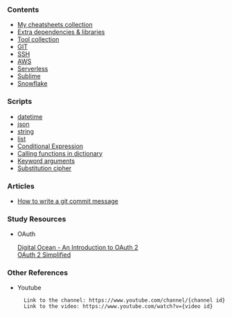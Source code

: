 ### Contents


* [My cheatsheets collection](cheatsheets.md)
* [Extra dependencies & libraries](libraries.md)
* [Tool collection](tools.md)
* [GIT](git.md)
* [SSH](ssh.md)
* [AWS](aws.md)
* [Serverless](serverless.md)
* [Sublime](sublime.md)
* [Snowflake](snowflake.md)

### Scripts

* [datetime](datetime.md)
* [json](./scripts/json-examples.py)
* [string](./scripts/string-examples.py)
* [list](./scripts/list-examples.py)
* [Conditional Expression](./scripts/conditional-expression.py)
* [Calling functions in dictionary](./scripts/functions-in-dictionary.py)
* [Keyword arguments](./scripts/keyword-arguments.py)
* [Substitution cipher](./scripts/substitution-cipher.py)

### Articles
* [How to write a git commit message](https://chris.beams.io/posts/git-commit/)

### Study Resources
* OAuth        

    [Digital Ocean - An Introduction to OAuth 2](https://www.digitalocean.com/community/tutorials/an-introduction-to-oauth-2)        
    [OAuth 2 Simplified](https://aaronparecki.com/oauth-2-simplified/)        

### Other References
* Youtube     

        Link to the channel: https://www.youtube.com/channel/{channel id}
        Link to the video: https://www.youtube.com/watch?v={video id}
